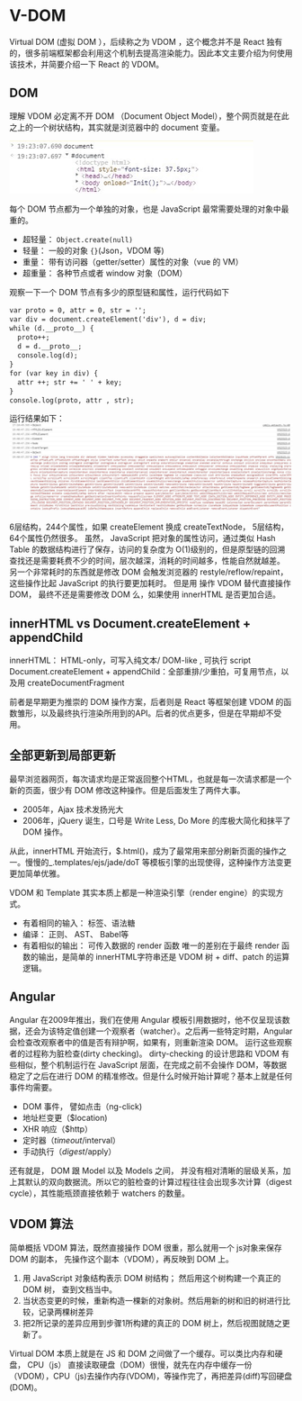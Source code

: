 # V-DOM
Virtual DOM (虚拟 DOM ），后续称之为 VDOM ，这个概念并不是 React 独有的，很多前端框架都会利用这个机制去提高渲染能力。因此本文主要介绍为何使用该技术，并简要介绍一下 React 的 VDOM。

## DOM 
理解 VDOM 必定离不开 DOM （Document Object Model），整个网页就是在此之上的一个树状结构，其实就是浏览器中的 document 变量。

![document](images/2019_03_27_VDOM/document.png "dom.png")

每个 DOM 节点都为一个单独的对象，也是 JavaScript 最常需要处理的对象中最重的。

* 超轻量： `Object.create(null)`
* 轻量： 一般的对象 `{}`(Json，VDOM 等)
* 重量： 带有访问器（getter/setter）属性的对象（vue 的 VM）
* 超重量： 各种节点或者 window 对象（DOM）

观察一下一个 DOM 节点有多少的原型链和属性，运行代码如下
```
var proto = 0, attr = 0, str = '';
var div = document.createElement('div'), d = div;
while (d.__proto__) {
  proto++;
  d = d.__proto__;
  console.log(d);
}
for (var key in div) {
  attr ++; str += ' ' + key; 
}
console.log(proto, attr , str);
```
运行结果如下：
![divDom](images/2019_03_27_VDOM/divdom.png "divDom.jpg")

6层结构，244个属性，如果 createElement 换成 createTextNode， 5层结构，64个属性仍然很多。
虽然， JavaScript 把对象的属性访问，通过类似 Hash Table 的数据结构进行了保存，访问的复杂度为 O(1)级别的，但是原型链的回溯查找还是需要耗费不少的时间，层次越深，消耗的时间越多，性能自然就越差。
另一个非常耗时的东西就是修改 DOM 会触发浏览器的 restyle/reflow/repaint，这些操作比起 JavaScript 的执行要更加耗时。
但是用 操作 VDOM 替代直接操作 DOM， 最终不还是需要修改 DOM 么，如果使用 innerHTML 是否更加合适。

## innerHTML vs Document.createElement + appendChild

innerHTML： HTML-only，可写入纯文本/ DOM-like , 可执行 script
Document.createElement + appendChild：全部重排/少重拍，可复用节点，以及用 createDocumentFragment

前者是早期更为推崇的 DOM 操作方案，后者则是 React 等框架创建 VDOM 的函数雏形，以及最终执行渲染所用到的API。后者的优点更多，但是在早期却不受用。

## 全部更新到局部更新

最早浏览器网页，每次请求均是正常返回整个HTML，也就是每一次请求都是一个新的页面，很少有 DOM 修改这种操作。但是后面发生了两件大事。
* 2005年，Ajax 技术发扬光大
* 2006年，jQuery 诞生，口号是 Write Less, Do More 的库极大简化和抹平了 DOM 操作。

从此，innerHTML 开始流行，$.html()，成为了最常用来部分刷新页面的操作之一。慢慢的_.templates/ejs/jade/doT 等模板引擎的出现使得，这种操作方法变更更加简单优雅。

VDOM 和 Template 其实本质上都是一种渲染引擎（render engine）的实现方式。
* 有着相同的输入： 标签、语法糖
* 编译： 正则、 AST、 Babel等
* 有着相似的输出： 可传入数据的 render 函数
唯一的差别在于最终 render 函数的输出，是简单的 innerHTML字符串还是 VDOM 树 + diff、patch 的运算逻辑。

## Angular
Angular 在2009年推出，我们在使用 Angular 模板引用数据时，他不仅呈现该数据，还会为该特定值创建一个观察者（watcher）。之后再一些特定时期，Angular 会检查改观察者中的值是否有辩护啊，如果有，则重新渲染 DOM。 运行这些观察者的过程称为脏检查(dirty checking)。
dirty-checking 的设计思路和 VDOM 有些相似，整个机制运行在 JavaScript 层面，在完成之前不会操作 DOM，等数据稳定了之后在进行 DOM 的精准修改。但是什么时候开始计算呢？基本上就是任何事件均需要。
* DOM 事件， 譬如点击（ng-click)
* 地址栏变更（$location)
* XHR 响应（$http）
* 定时器（$timeout/$interval）
* 手动执行（$digest/$apply）

还有就是， DOM 跟 Model 以及 Models 之间， 并没有相对清晰的层级关系，加上其默认的双向数据流。所以它的脏检查的计算过程往往会出现多次计算（digest cycle），其性能瓶颈直接依赖于 watchers 的数量。

## VDOM 算法
简单概括 VDOM 算法，既然直接操作 DOM 很重，那么就用一个 js对象来保存 DOM 的副本， 先操作这个副本（VDOM），再反映到 DOM 上。
1. 用 JavaScript 对象结构表示 DOM 树结构； 然后用这个树构建一个真正的 DOM 树， 查到文档当中。
2. 当状态变更的时候，重新构造一棵新的对象树。然后用新的树和旧的树进行比较，记录两棵树差异
3. 把2所记录的差异应用到步骤1所构建的真正的 DOM 树上，然后视图就随之更新了。

Virtual DOM 本质上就是在 JS 和 DOM 之间做了一个缓存。可以类比内存和硬盘， CPU（js） 直接读取硬盘（DOM）很慢，就先在内存中缓存一份（VDOM），CPU（js)去操作内存(VDOM)，等操作完了，再把差异(diff)写回硬盘(DOM)。
